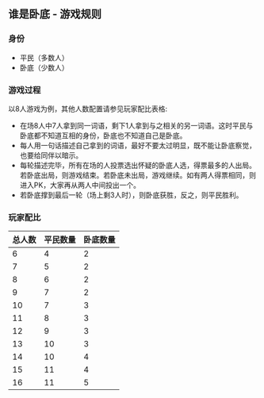 ## 谁是卧底 - 游戏规则


### 身份

* 平民（多数人）
* 卧底（少数人）

### 游戏过程

以8人游戏为例，其他人数配置请参见玩家配比表格:

* 在场8人中7人拿到同一词语，剩下1人拿到与之相关的另一词语。这时平民与卧底都不知道互相的身份，卧底也不知道自己是卧底。
* 每人用一句话描述自己拿到的词语，最好不要太过明显，既不能让卧底察觉，也要给同伴以暗示。
* 每轮描述完毕，所有在场的人投票选出怀疑的卧底人选，得票最多的人出局。若卧底出局，则游戏结束。若卧底未出局，游戏继续。如有两人得票相同，则进入PK，大家再从两人中间投出一个。
* 若卧底撑到最后一轮（场上剩3人时），则卧底获胜，反之，则平民胜利。

### 玩家配比

| 总人数 | 平民数量 | 卧底数量 |
|---|---|---|
|6|4|2|
|7|5|2|
|8|6|2|
|9|7|2|
|10|7|3|
|11|8|3|
|12|9|3|
|13|10|3|
|14|10|4|
|15|11|4|
|16|11|5|
